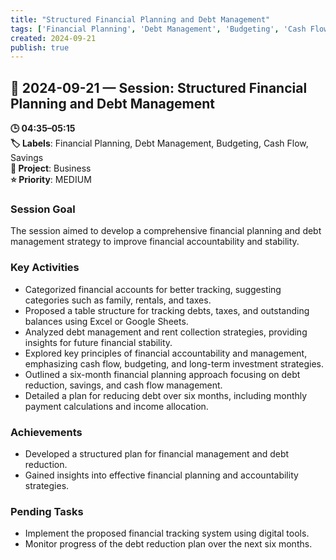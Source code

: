 ```yaml
---
title: "Structured Financial Planning and Debt Management"
tags: ['Financial Planning', 'Debt Management', 'Budgeting', 'Cash Flow', 'Savings']
created: 2024-09-21
publish: true
---
```


## 📅 2024-09-21 — Session: Structured Financial Planning and Debt Management

**🕒 04:35–05:15**  
**🏷️ Labels**: Financial Planning, Debt Management, Budgeting, Cash Flow, Savings  
**📂 Project**: Business  
**⭐ Priority**: MEDIUM  


### Session Goal
The session aimed to develop a comprehensive financial planning and debt management strategy to improve financial accountability and stability.

### Key Activities
- Categorized financial accounts for better tracking, suggesting categories such as family, rentals, and taxes.
- Proposed a table structure for tracking debts, taxes, and outstanding balances using Excel or Google Sheets.
- Analyzed debt management and rent collection strategies, providing insights for future financial stability.
- Explored key principles of financial accountability and management, emphasizing cash flow, budgeting, and long-term investment strategies.
- Outlined a six-month financial planning approach focusing on debt reduction, savings, and cash flow management.
- Detailed a plan for reducing debt over six months, including monthly payment calculations and income allocation.

### Achievements
- Developed a structured plan for financial management and debt reduction.
- Gained insights into effective financial planning and accountability strategies.

### Pending Tasks
- Implement the proposed financial tracking system using digital tools.
- Monitor progress of the debt reduction plan over the next six months.
